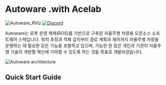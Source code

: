 # Autoware .with Acelab

![Autoware_RViz](https://user-images.githubusercontent.com/63835446/158918717-58d6deaf-93fb-47f9-891d-e242b02cba7b.png)
[![Discord](https://img.shields.io/discord/953808765935816715?label=Autoware%20Discord&style=for-the-badge)](https://discord.gg/Q94UsPvReQ)

Autoware는 로봇 운영 체제(ROS)를 기반으로 구축된 자율주행 차량용 오픈소스 소프트웨어 스택입니다. 위치 추정과 객체 감지부터 경로 계획과 제어까지 자율주행 차량을 운행하는 데 필요한 모든 기능을 포함하고 있으며, 가능한 한 많은 개인과 기관이 자율주행 기술의 개방형 혁신에 기여할 수 있도록 하는 것을 목표로 개발되었습니다.

![Autoware architecture](https://static.wixstatic.com/media/984e93_552e338be28543c7949717053cc3f11f~mv2.png/v1/crop/x_0,y_1,w_1500,h_879/fill/w_863,h_506,al_c,usm_0.66_1.00_0.01,enc_auto/Autoware-GFX_edited.png)

## Quick Start Guide












